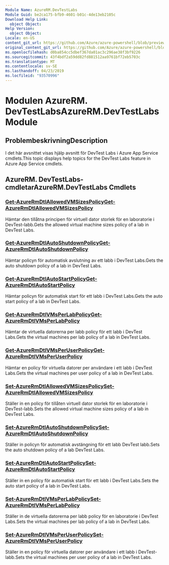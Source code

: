 ```yaml
---
Module Name: AzureRM.DevTestLabs
Module Guid: be2ca175-bfb9-4601-b01c-4de13eb2105c
Download Help Link:
  object Object: 
Help Version:
  object Object: 
Locale: en-US
content_git_url: https://github.com/Azure/azure-powershell/blob/preview/src/ResourceManager/DevTestLabs/Commands.DevTestLabs/help/AzureRM.DevTestLabs.md
original_content_git_url: https://github.com/Azure/azure-powershell/blob/preview/src/ResourceManager/DevTestLabs/Commands.DevTestLabs/help/AzureRM.DevTestLabs.md
ms.openlocfilehash: d0ba854cc5dbef367da01ac3c296ae38f3bf9226
ms.sourcegitcommit: 43f4bdf2a59dd82fd881512aa9761bf72eb5703c
ms.translationtype: MT
ms.contentlocale: sv-SE
ms.lasthandoff: 04/23/2019
ms.locfileid: "93570996"
---
```

# <span data-ttu-id="faf1f-101">Modulen AzureRM. DevTestLabs</span><span class="sxs-lookup"><span data-stu-id="faf1f-101">AzureRM.DevTestLabs Module</span></span>
## <span data-ttu-id="faf1f-102">Problembeskrivning</span><span class="sxs-lookup"><span data-stu-id="faf1f-102">Description</span></span>
<span data-ttu-id="faf1f-103">I det här avsnittet visas hjälp avsnitt för DevTest Labs i Azure App Service cmdlets.</span><span class="sxs-lookup"><span data-stu-id="faf1f-103">This topic displays help topics for the DevTest Labs feature in Azure App Service cmdlets.</span></span>

## <span data-ttu-id="faf1f-104">AzureRM. DevTestLabs-cmdletar</span><span class="sxs-lookup"><span data-stu-id="faf1f-104">AzureRM.DevTestLabs Cmdlets</span></span>
### [<span data-ttu-id="faf1f-105">Get-AzureRmDtlAllowedVMSizesPolicy</span><span class="sxs-lookup"><span data-stu-id="faf1f-105">Get-AzureRmDtlAllowedVMSizesPolicy</span></span>](Get-AzureRmDtlAllowedVMSizesPolicy.md)
<span data-ttu-id="faf1f-106">Hämtar den tillåtna principen för virtuell dator storlek för en laboratorie i DevTest-labb.</span><span class="sxs-lookup"><span data-stu-id="faf1f-106">Gets the allowed virtual machine sizes policy of a lab in DevTest Labs.</span></span>

### [<span data-ttu-id="faf1f-107">Get-AzureRmDtlAutoShutdownPolicy</span><span class="sxs-lookup"><span data-stu-id="faf1f-107">Get-AzureRmDtlAutoShutdownPolicy</span></span>](Get-AzureRmDtlAutoShutdownPolicy.md)
<span data-ttu-id="faf1f-108">Hämtar policyn för automatisk avslutning av ett labb i DevTest Labs.</span><span class="sxs-lookup"><span data-stu-id="faf1f-108">Gets the auto shutdown policy of a lab in DevTest Labs.</span></span>

### [<span data-ttu-id="faf1f-109">Get-AzureRmDtlAutoStartPolicy</span><span class="sxs-lookup"><span data-stu-id="faf1f-109">Get-AzureRmDtlAutoStartPolicy</span></span>](Get-AzureRmDtlAutoStartPolicy.md)
<span data-ttu-id="faf1f-110">Hämtar policyn för automatisk start för ett labb i DevTest Labs.</span><span class="sxs-lookup"><span data-stu-id="faf1f-110">Gets the auto start policy of a lab in DevTest Labs.</span></span>

### [<span data-ttu-id="faf1f-111">Get-AzureRmDtlVMsPerLabPolicy</span><span class="sxs-lookup"><span data-stu-id="faf1f-111">Get-AzureRmDtlVMsPerLabPolicy</span></span>](Get-AzureRmDtlVMsPerLabPolicy.md)
<span data-ttu-id="faf1f-112">Hämtar de virtuella datorerna per labb policy för ett labb i DevTest Labs.</span><span class="sxs-lookup"><span data-stu-id="faf1f-112">Gets the virtual machines per lab policy of a lab in DevTest Labs.</span></span>

### [<span data-ttu-id="faf1f-113">Get-AzureRmDtlVMsPerUserPolicy</span><span class="sxs-lookup"><span data-stu-id="faf1f-113">Get-AzureRmDtlVMsPerUserPolicy</span></span>](Get-AzureRmDtlVMsPerUserPolicy.md)
<span data-ttu-id="faf1f-114">Hämtar en policy för virtuella datorer per användare i ett labb i DevTest Labs.</span><span class="sxs-lookup"><span data-stu-id="faf1f-114">Gets the virtual machines per user policy of a lab in DevTest Labs.</span></span>

### [<span data-ttu-id="faf1f-115">Set-AzureRmDtlAllowedVMSizesPolicy</span><span class="sxs-lookup"><span data-stu-id="faf1f-115">Set-AzureRmDtlAllowedVMSizesPolicy</span></span>](Set-AzureRmDtlAllowedVMSizesPolicy.md)
<span data-ttu-id="faf1f-116">Ställer in en policy för tillåten virtuell dator storlek för en laboratorie i DevTest-labb.</span><span class="sxs-lookup"><span data-stu-id="faf1f-116">Sets the allowed virtual machine sizes policy of a lab in DevTest Labs.</span></span>

### [<span data-ttu-id="faf1f-117">Set-AzureRmDtlAutoShutdownPolicy</span><span class="sxs-lookup"><span data-stu-id="faf1f-117">Set-AzureRmDtlAutoShutdownPolicy</span></span>](Set-AzureRmDtlAutoShutdownPolicy.md)
<span data-ttu-id="faf1f-118">Ställer in policyn för automatisk avstängning för ett labb DevTest labb.</span><span class="sxs-lookup"><span data-stu-id="faf1f-118">Sets the auto shutdown policy of a lab DevTest Labs.</span></span>

### [<span data-ttu-id="faf1f-119">Set-AzureRmDtlAutoStartPolicy</span><span class="sxs-lookup"><span data-stu-id="faf1f-119">Set-AzureRmDtlAutoStartPolicy</span></span>](Set-AzureRmDtlAutoStartPolicy.md)
<span data-ttu-id="faf1f-120">Ställer in en policy för automatisk start för ett labb i DevTest Labs.</span><span class="sxs-lookup"><span data-stu-id="faf1f-120">Sets the auto start policy of a lab in DevTest Labs.</span></span>

### [<span data-ttu-id="faf1f-121">Set-AzureRmDtlVMsPerLabPolicy</span><span class="sxs-lookup"><span data-stu-id="faf1f-121">Set-AzureRmDtlVMsPerLabPolicy</span></span>](Set-AzureRmDtlVMsPerLabPolicy.md)
<span data-ttu-id="faf1f-122">Ställer in de virtuella datorerna per labb policy för en laboratorie i DevTest Labs.</span><span class="sxs-lookup"><span data-stu-id="faf1f-122">Sets the virtual machines per lab policy of a lab in DevTest Labs.</span></span>

### [<span data-ttu-id="faf1f-123">Set-AzureRmDtlVMsPerUserPolicy</span><span class="sxs-lookup"><span data-stu-id="faf1f-123">Set-AzureRmDtlVMsPerUserPolicy</span></span>](Set-AzureRmDtlVMsPerUserPolicy.md)
<span data-ttu-id="faf1f-124">Ställer in en policy för virtuella datorer per användare i ett labb i DevTest-labb.</span><span class="sxs-lookup"><span data-stu-id="faf1f-124">Sets the virtual machines per user policy of a lab in DevTest Labs.</span></span>

